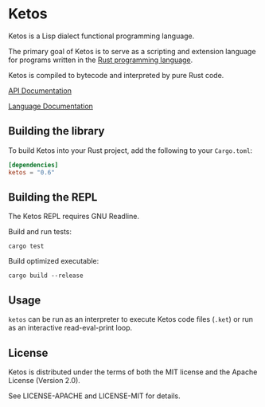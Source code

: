 # Ketos

Ketos is a Lisp dialect functional programming language.

The primary goal of Ketos is to serve as a scripting and extension language for
programs written in the [Rust programming language](https://www.rust-lang.org).

Ketos is compiled to bytecode and interpreted by pure Rust code.

[API Documentation](https://murarth.github.io/ketos/ketos/index.html)

[Language Documentation](docs/README.md)

## Building the library

To build Ketos into your Rust project, add the following to your `Cargo.toml`:

```toml
[dependencies]
ketos = "0.6"
```

## Building the REPL

The Ketos REPL requires GNU Readline.

Build and run tests:

    cargo test

Build optimized executable:

    cargo build --release

## Usage

`ketos` can be run as an interpreter to execute Ketos code files (`.ket`)
or run as an interactive read-eval-print loop.

## License

Ketos is distributed under the terms of both the MIT license and the
Apache License (Version 2.0).

See LICENSE-APACHE and LICENSE-MIT for details.
